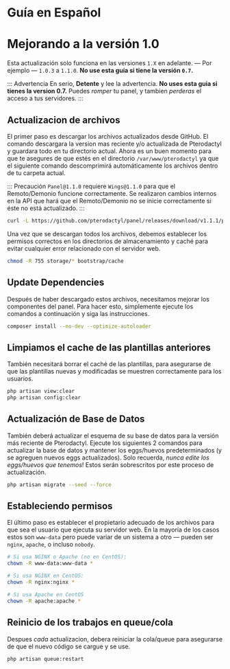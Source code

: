 # Guía en Español
# Mejorando a la versión 1.0
Esta actualización solo funciona en las versiones `1.X` en adelante.
&mdash; Por ejemplo &mdash; `1.0.3` a `1.1.0`. **No use esta guía si tiene la versión `0.7`.**

::: Advertencia
En serio, **Detente** y lee la advertencia. **No uses esta guia si tienes la version 0.7.** Puedes _romper_
tu panel, y tambien _perderas_ el acceso a tus servidores.
:::

## Actualizacion de archivos
El primer paso es descargar los archivos actualizados desde GitHub. El comando descargara
la version mas reciente y/o actualizada de Pterodactyl y guardara todo en tu directorio actual. Ahora es un buen momento
para que te asegures de que estés en el directorio `/var/www/pterodactyl` ya que el siguiente comando descomprimirá automáticamente los archivos
dentro de tu carpeta actual.

::: Precaución
`Panel@1.1.0` requiere `Wings@1.1.0` para que el Remoto/Demonio funcione correctamente. Se realizaron cambios internos en la API
que hará que el Remoto/Demonio no se inicie correctamente si éste no está actualizado.
:::

``` bash
curl -L https://github.com/pterodactyl/panel/releases/download/v1.1.1/panel.tar.gz | tar -xzv
```

Una vez que se descargan todos los archivos, debemos establecer los permisos correctos en los directorios de almacenamiento y caché para evitar
cualquier error relacionado con el servidor web.

``` bash
chmod -R 755 storage/* bootstrap/cache
```

## Update Dependencies
Después de haber descargado estos archivos, necesitamos mejorar los componentes del panel. Para hacer esto,
simplemente ejecute los comandos a continuación y siga las instrucciones.

``` bash
composer install --no-dev --optimize-autoloader
```

## Limpiamos el cache de las plantillas anteriores
También necesitará borrar el caché de las plantillas, para asegurarse de que las plantillas nuevas y modificadas se muestren correctamente para los
usuarios.

``` bash
php artisan view:clear
php artisan config:clear
```

## Actualización de Base de Datos
También deberá actualizar el esquema de su base de datos para la versión más reciente de Pterodactyl. Ejecute los siguientes 2 comandos
para actualizar la base de datos y mantener los eggs/huevos predeterminados (y se agreguen nuevos eggs actualizados). Solo
recuerda, _nunca edite los eggs/huevos que tenemos_! Estos serán sobrescritos por este proceso de actualización.

``` bash
php artisan migrate --seed --force
```

## Estableciendo permisos
El último paso es establecer el propietario adecuado de los archivos para que sea el usuario que ejecuta su servidor web. En la mayoría de los casos estos
son `www-data` pero puede variar de un sistema a otro &mdash; pueden ser `nginx`, `apache`, o incluso `nobody`.

``` bash
# Si usa NGINX o Apache (no en CentOS):
chown -R www-data:www-data *

# Si usa NGINX en CentOS:
chown -R nginx:nginx *

# Si usa Apache en CentOS
chown -R apache:apache *
```

## Reinicio de los trabajos en queue/cola
Despues _cada_ actualizacion, debera reiniciar la cola/queue para asegurarse de que el nuevo código se cargue y se use.

``` bash
php artisan queue:restart
```
